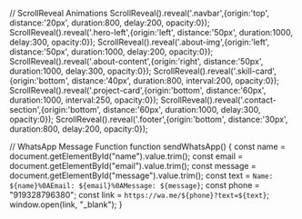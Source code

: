 // ScrollReveal Animations
ScrollReveal().reveal('.navbar',{origin:'top', distance:'20px', duration:800, delay:200, opacity:0});
ScrollReveal().reveal('.hero-left',{origin:'left', distance:'50px', duration:1000, delay:300, opacity:0});
ScrollReveal().reveal('.about-img',{origin:'left', distance:'50px', duration:1000, delay:200, opacity:0});
ScrollReveal().reveal('.about-content',{origin:'right', distance:'50px', duration:1000, delay:300, opacity:0});
ScrollReveal().reveal('.skill-card',{origin:'bottom', distance:'40px', duration:800, interval:200, opacity:0});
ScrollReveal().reveal('.project-card',{origin:'bottom', distance:'60px', duration:1000, interval:250, opacity:0});
ScrollReveal().reveal('.contact-section',{origin:'bottom', distance:'60px', duration:1000, delay:300, opacity:0});
ScrollReveal().reveal('.footer',{origin:'bottom', distance:'30px', duration:800, delay:200, opacity:0});

// WhatsApp Message Function
function sendWhatsApp() {
    const name = document.getElementById("name").value.trim();
    const email = document.getElementById("email").value.trim();
    const message = document.getElementById("message").value.trim();
    const text = `Name: ${name}%0AEmail: ${email}%0AMessage: ${message}`;
    const phone = "919328796380";
    const link = `https://wa.me/${phone}?text=${text}`;
    window.open(link, "_blank");
}
